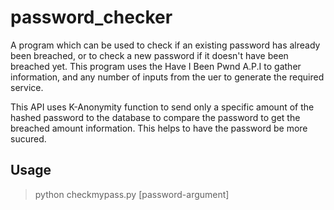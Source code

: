 # password_checker

A program which can be used to check if an existing password has already been breached, or to check a new password if it doesn't have been breached yet.
This program uses the Have I Been Pwnd A.P.I to gather information, and any number of inputs from the uer to generate the required service.

This API uses K-Anonymity function to send only a specific amount of the hashed password to the database to compare the password to get the breached amount information. This helps to have the password be more sucured.

Usage
-----
> python checkmypass.py [password-argument]
